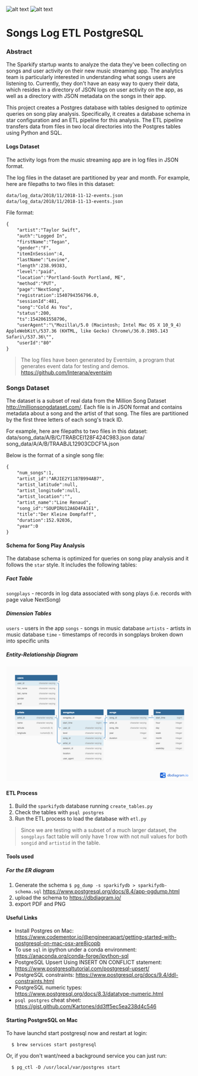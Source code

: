 ![alt text](https://img.shields.io/badge/python-3.7-blue) ![alt text](https://img.shields.io/badge/posgreSQL-12.1-orange)

# Songs Log ETL PostgreSQL

### Abstract
The Sparkify startup  wants to analyze the data they've been collecting on songs and user activity on their new music streaming app. The analytics team is particularly interested in understanding what songs users are listening to. Currently, they don't have an easy way to query their data, which resides in a directory of JSON logs on user activity on the app, as well as a directory with JSON metadata on the songs in their app.

This project creates a Postgres database with tables designed to optimize queries on song play analysis. Specifically, it creates a database schema in star configuration and an ETL pipeline for this analysis. The ETL pipeline  transfers data from files in two local directories into the Postgres tables using Python and SQL.

#### Logs Dataset 
The activity logs from the music streaming app are in log files in JSON format.

The log files in the dataset are partitioned by year and month. For example, here are filepaths to two files in this dataset:
```
data/log_data/2018/11/2018-11-12-events.json
data/log_data/2018/11/2018-11-13-events.json
```
File format:
```
{
    "artist":"Taylor Swift",
    "auth":"Logged In",
    "firstName":"Tegan",
    "gender":"F",
    "itemInSession":4,
    "lastName":"Levine",
    "length":238.99383,
    "level":"paid",
    "location":"Portland-South Portland, ME",
    "method":"PUT",
    "page":"NextSong",
    "registration":1540794356796.0,
    "sessionId":481,
    "song":"Cold As You",
    "status":200,
    "ts":1542061558796,
    "userAgent":"\"Mozilla\/5.0 (Macintosh; Intel Mac OS X 10_9_4) AppleWebKit\/537.36 (KHTML, like Gecko) Chrome\/36.0.1985.143 Safari\/537.36\"",
    "userId":"80"
}
```
> The log files have been generated by Eventsim, a program that generates event data for testing and demos. 
https://github.com/Interana/eventsim

### Songs Dataset
The dataset is a subset of real data from the Million Song Dataset http://millionsongdataset.com/. Each file is in JSON format and contains metadata about a song and the artist of that song. The files are partitioned by the first three letters of each song's track ID. 

For example, here are filepaths to two files in this dataset:
data/song_data/A/B/C/TRABCEI128F424C983.json
data/ song_data/A/A/B/TRAABJL12903CDCF1A.json

Below is the format of a single song file:
```
{
    "num_songs":1,
    "artist_id":"ARJIE2Y1187B994AB7",
    "artist_latitude":null,
    "artist_longitude":null,
    "artist_location":"",
    "artist_name":"Line Renaud",
    "song_id":"SOUPIRU12A6D4FA1E1",
    "title":"Der Kleine Dompfaff",
    "duration":152.92036,
    "year":0
}
```

#### Schema for Song Play Analysis
The database schema is optimized for queries on song play analysis and it follows the `star` style. It includes the following tables:

##### Fact Table
`songplays` - records in log data associated with song plays (i.e. records with page value NextSong)

##### Dimension Tables
`users` - users in the app
`songs` - songs in music database
`artists` - artists in music database
`time` - timestamps of records in songplays broken down into specific units

##### Entity-Relationship Diagram
![alt text](./img/sparkifydb-ER-diagram.png "schema")

#### ETL Process

1. Build the `sparkifydb` database running `create_tables.py`
2. Check the tables with `psql postgres`
3. Run the ETL process to load the database with `etl.py`

>Since we are testing with a subset of a much larger dataset, the `songplays` fact table will only have 1 row with not null values for both `songid` and `artistid` in the table.

#### Tools used
##### For the ER diagram
1. Generate the schema
    `$ pg_dump -s sparkifydb > sparkifydb-schema.sql`
https://www.postgresql.org/docs/8.4/app-pgdump.html
2. upload the schema to https://dbdiagram.io/
3. export PDF and PNG

#### Useful Links
* Install Postgres on Mac:
https://www.codementor.io/@engineerapart/getting-started-with-postgresql-on-mac-osx-are8jcopb
* To use `sql` in ipython under a conda environment:
https://anaconda.org/conda-forge/ipython-sql
* PostgreSQL Upsert Using INSERT ON CONFLICT statement:
https://www.postgresqltutorial.com/postgresql-upsert/
* PostgreSQL constraints:
https://www.postgresql.org/docs/9.4/ddl-constraints.html
* PostgreSQL numeric types:
https://www.postgresql.org/docs/8.3/datatype-numeric.html
* `psql postgres` cheat sheet:
https://gist.github.com/Kartones/dd3ff5ec5ea238d4c546

#### Starting PostgreSQL on Mac
To have launchd start postgresql now and restart at login:
```
  $ brew services start postgresql
```
Or, if you don't want/need a background service you can just run:
```
  $ pg_ctl -D /usr/local/var/postgres start
```

